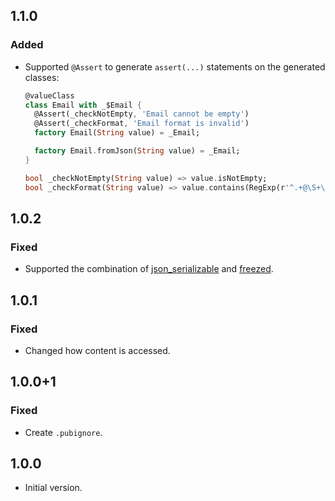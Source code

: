 ## 1.1.0

### Added

- Supported `@Assert` to generate `assert(...)` statements on the generated classes:

    ```dart
    @valueClass
    class Email with _$Email {
      @Assert(_checkNotEmpty, 'Email cannot be empty')
      @Assert(_checkFormat, 'Email format is invalid')
      factory Email(String value) = _Email;
    
      factory Email.fromJson(String value) = _Email;
    }
    
    bool _checkNotEmpty(String value) => value.isNotEmpty;
    bool _checkFormat(String value) => value.contains(RegExp(r'^.+@\S+\.\S+$'));
    ```

## 1.0.2

### Fixed

- Supported the combination of [json_serializable] and [freezed].

## 1.0.1

### Fixed

- Changed how content is accessed.

## 1.0.0+1

### Fixed

- Create `.pubignore`.

## 1.0.0

- Initial version.

<!-- Links -->

[json_serializable]: https://pub.dev/packages/json_serializable
[freezed]: https://pub.dev/packages/freezed
